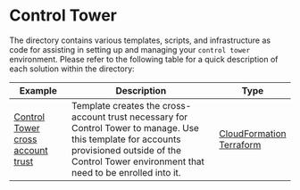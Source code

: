 # Control Tower

The directory contains various templates, scripts, and infrastructure as code for assisting in setting up and managing your `control tower` environment. Please refer to the following table for a quick description of each solution within the directory:

| Example | Description | Type |
| --------------- | ----------- | ---- |
| [Control Tower cross account trust](./controltower-cross-account-trust) | Template creates the cross-account trust necessary for Control Tower to manage. Use this template for accounts provisioned outside of the Control Tower environment that need to be enrolled into it. | [CloudFormation](./controltower-cross-account-trust/cfn-controltower-cross-account-trust.yaml) <br /> [Terraform](./controltower-cross-account-trust/tf-controltower-cross-account-trust) |
